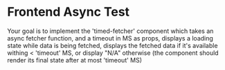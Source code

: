 # Frontend Async Test

Your goal is to implement the 'timed-fetcher' component which takes an async fetcher function, and a timeout in MS as props, displays a loading state while data is being fetched, displays the fetched data if it's available withing < 'timeout' MS, or display "N/A" otherwise (the component should render its final state after at most 'timeout' MS)
